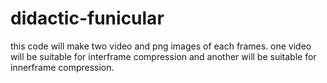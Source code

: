 # didactic-funicular
this code will make two video and png images of each frames. 
one video will be suitable for interframe compression and another will be suitable for innerframe compression.
